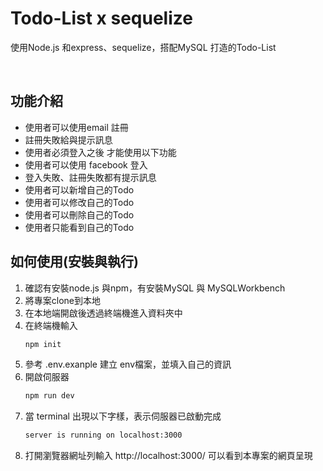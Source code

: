 # Todo-List x sequelize
使用Node.js 和express、sequelize，搭配MySQL 打造的Todo-List

&nbsp;
## 功能介紹

* 使用者可以使用email 註冊
* 註冊失敗給與提示訊息
* 使用者必須登入之後 才能使用以下功能
* 使用者可以使用 facebook 登入
* 登入失敗、註冊失敗都有提示訊息
* 使用者可以新增自己的Todo
* 使用者可以修改自己的Todo
* 使用者可以刪除自己的Todo
* 使用者只能看到自己的Todo

## 如何使用(安裝與執行)
1. 確認有安裝node.js 與npm，有安裝MySQL 與 MySQLWorkbench
2. 將專案clone到本地
3. 在本地端開啟後透過終端機進入資料夾中
4. 在終端機輸入
   ```bash
   npm init
   ```
5. 參考 .env.exanple 建立 env檔案，並填入自己的資訊
6. 開啟伺服器
   ```bash
   npm run dev
   ```
7. 當 terminal 出現以下字樣，表示伺服器已啟動完成
   ```bash
   server is running on localhost:3000
   ```
8. 打開瀏覽器網址列輸入 http://localhost:3000/ 可以看到本專案的網頁呈現

